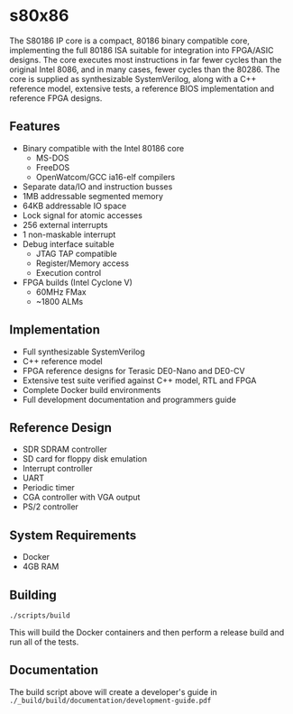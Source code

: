 # s80x86

The S80186 IP core is a compact, 80186 binary compatible core, implementing
the full 80186 ISA suitable for integration into FPGA/ASIC designs.  The core
executes most instructions in far fewer cycles than the original Intel 8086,
and in many cases, fewer cycles than the 80286.  The core is supplied as
synthesizable SystemVerilog, along with a C++ reference model, extensive
tests, a reference BIOS implementation and reference FPGA designs.

## Features

* Binary compatible with the Intel 80186 core
  - MS-DOS
  - FreeDOS
  - OpenWatcom/GCC ia16-elf compilers
* Separate data/IO and instruction busses
* 1MB addressable segmented memory
* 64KB addressable IO space
* Lock signal for atomic accesses
* 256 external interrupts
* 1 non-maskable interrupt
* Debug interface suitable
  - JTAG TAP compatible
  - Register/Memory access
  - Execution control
* FPGA builds (Intel Cyclone V)
  - 60MHz FMax
  - ~1800 ALMs

## Implementation

* Full synthesizable SystemVerilog
* C++ reference model
* FPGA reference designs for Terasic DE0-Nano and DE0-CV
* Extensive test suite verified against C++ model, RTL and FPGA
* Complete Docker build environments
* Full development documentation and programmers guide

## Reference Design

* SDR SDRAM controller
* SD card for floppy disk emulation
* Interrupt controller
* UART
* Periodic timer
* CGA controller with VGA output
* PS/2 controller

## System Requirements

* Docker
* 4GB RAM

## Building

    ./scripts/build

This will build the Docker containers and then perform a release build and run
all of the tests.

## Documentation

The build script above will create a developer's guide in
`./_build/build/documentation/development-guide.pdf`
